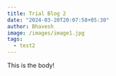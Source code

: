 ```yaml
---
title: Trial Blog 2
date: "2024-03-20T20:07:58+05:30"
author: Bhavesh
image: /images/image1.jpg
tags:
  - test2
---
```


This is the body!
